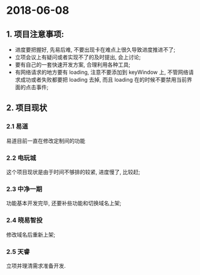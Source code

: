 # 2018-06-08

## 1. 项目注意事项:

* 进度要把握好, 先易后难, 不要出现卡在难点上很久导致进度推进不了;
* 立项会议上有疑问或者实现不了的及时提出, 会上讨论;
* 要有自己的一套快速开发方案, 合理利用各种工具;
* 有网络请求的地方要有 loading, 注意不要添加到 keyWindow 上, 不管网络请求成功或者失败都要把 loading 去掉, 而且 loading 在的时候不要禁用当前界面的点击事件;

## 2. 项目现状

### 2.1 易道
易道目前一直在修改定制间的功能

### 2.2 电玩城
这个项目现状是由于时间不够排的较紧, 进度慢了, 比较赶;

### 2.3 中净一期
功能基本开发完毕, 还要补些功能和切换域名上架;

### 2.4 晓易智投
修改域名后重新上架;

### 2.5 天睿
立项并理清需求准备开发.


